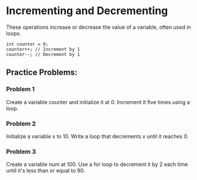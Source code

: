 # Incrementing and Decrementing

These operations increase or decrease the value of a variable, often used in loops.

```
int counter = 0;
counter++; // Increment by 1
counter--; // Decrement by 1
```

## Practice Problems:

### Problem 1

Create a variable counter and initialize it at 0. Increment it five times using a loop.

### Problem 2

Initialize a variable x to 10. Write a loop that decrements x until it reaches 0.

### Problem 3

Create a variable num at 100. Use a for loop to decrement it by 2 each time until it's less than or equal to 90.
